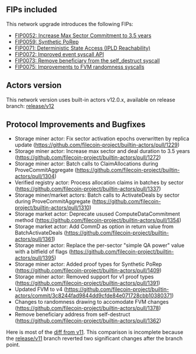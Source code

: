 ## FIPs included

This network upgrade introduces the following FIPs:

- [FIP0052: Increase Max Sector Commitment to 3.5 years](https://github.com/filecoin-project/FIPs/blob/master/FIPS/fip-0052.md)
- [FIP0059: Synthetic PoRep](https://github.com/filecoin-project/FIPs/blob/master/FIPS/fip-0059.md)
- [FIP0071: Deterministic State Access (IPLD Reachability)](https://github.com/filecoin-project/FIPs/blob/master/FIPS/fip-0071.md)
- [FIP0072: Improved event syscall API](https://github.com/filecoin-project/FIPs/blob/master/FIPS/fip-0072.md) 
- [FIP0073: Remove beneficiary from the self_destruct syscall](https://github.com/filecoin-project/FIPs/blob/master/FIPS/fip-0073.md)
- [FIP0075: Improvements to FVM randomness syscalls](https://github.com/filecoin-project/FIPs/blob/master/FIPS/fip-0075.md)


## Actors version

This network version uses built-in actors v12.0.x,
available on release branch: [release/v12](https://github.com/filecoin-project/builtin-actors/tree/release/v12)


## Protocol Improvements and Bugfixes

- Storage miner actor: Fix sector activation epochs overwritten by replica update (https://github.com/filecoin-project/builtin-actors/pull/1229)
- Storage miner actor: Increase max sector and deal duration to 3.5 years (https://github.com/filecoin-project/builtin-actors/pull/1272)
- Storage miner actor: Batch calls to ClaimAllocations during ProveCommitAggregate (https://github.com/filecoin-project/builtin-actors/pull/1304)
- Verified registry actor: Process allocation claims in batches by sector (https://github.com/filecoin-project/builtin-actors/pull/1337)
- Storage miner/market actors: Batch calls to ActivateDeals by sector during ProveCommitAggregate (https://github.com/filecoin-project/builtin-actors/pull/1310)
- Storage market actor: Deprecate usused ComputeDataCommitment method (https://github.com/filecoin-project/builtin-actors/pull/1354)
- Storage market actor: Add CommD as option in return value from BatchActivateDeals (https://github.com/filecoin-project/builtin-actors/pull/1361)
- Storage miner actor: Replace the per-sector "simple QA power" value with a bitfield of flags (https://github.com/filecoin-project/builtin-actors/pull/1395)
- Storage miner actor: Added proof types for Synthetic PoRep (https://github.com/filecoin-project/builtin-actors/pull/1409)
- Storage miner actor: Removed support for v1 proof types (https://github.com/filecoin-project/builtin-actors/pull/1391)
- Updated FVM to v4 (https://github.com/filecoin-project/builtin-actors/commit/3c8244fad9844dd9cfde84e071728cbb10380371)
- Changes to randomness drawing to accomodate FVM changes (https://github.com/filecoin-project/builtin-actors/pull/1378)
- Remove beneficiary address from self-destruct (https://github.com/filecoin-project/builtin-actors/pull/1362)

Here is most of the [diff from v11](https://github.com/filecoin-project/builtin-actors/compare/release/v11...release/v12).
This comparison is incomplete because the [release/v11](https://github.com/filecoin-project/builtin-actors/commits/release/v11) branch reverted two significant changes after the branch point.

